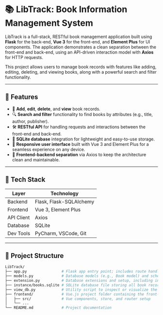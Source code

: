 # 📚 LibTrack: Book Information Management System

LibTrack is a full-stack, RESTful book management application built using **Flask** for the back-end, **Vue 3** for the front-end, and **Element Plus** for UI components. The application demonstrates a clean separation between the front-end and back-end, using an API-driven interaction model with **Axios** for HTTP requests.

This project allows users to manage book records with features like adding, editing, deleting, and viewing books, along with a powerful search and filter functionality.

---

## 🚀 Features

- 📖 **Add**, **edit**, **delete**, and **view** book records.
- 🔍 **Search and filter** functionality to find books by attributes (e.g., title, author, publisher).
- 🛠️ **RESTful API** for handling requests and interactions between the front-end and back-end.
- 💾 **SQLite database** integration for lightweight and easy-to-use storage.
- 🎨 **Responsive user interface** built with Vue 3 and Element Plus for a seamless experience on any device.
- 🔗 **Frontend-backend separation** via Axios to keep the architecture clean and maintainable.

---

## 🧰 Tech Stack

| Layer       | Technology              |
|-------------|--------------------------|
| Backend     | Flask, Flask-SQLAlchemy  |
| Frontend    | Vue 3, Element Plus      |
| API Client  | Axios                    |
| Database    | SQLite                   |
| Dev Tools   | PyCharm, VSCode, Git     |

---

## 📂 Project Structure

```bash
LibTrack/
├── app.py                # Flask app entry point; includes route handlers and API setup
├── models.py             # Database models (e.g., Book model) and schema definitions
├── extension.py          # Database extensions and setup, including initialization for Flask-SQLAlchemy
├── instance/books.sqlite # SQLite database file storing all book records
├── view_db.py            # Utility script to inspect or visualize the database contents
├── frontend/             # Vue.js project folder containing the front-end code
│   ├── src/              # Vue components, store, and router setup
│   └── ...
└── README.md             # Project documentation
